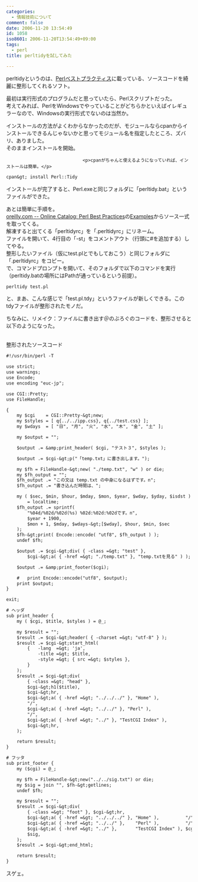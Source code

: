 ```yaml
---
categories:
  - 情報技術について
comment: false
date: 2006-11-20 13:54:49
id: 1058
iso8601: 2006-11-20T13:54:49+09:00
tags:
  - perl
title: perltidyを試してみた

---
```


<div class="entry-body">
                                 <p>perltidyというのは、<a href="http://www.amazon.co.jp/exec/obidos/ASIN/4873113008/nqounet-22/ref=nosim/" name="amazletlink" target="_blank" id="amazletlink">Perlベストプラクティス</a>に載っている、ソースコードを綺麗に整形してくれるソフト。</p>

<p>最初は実行形式のプログラムだと思っていたら、Perlスクリプトだった。<br />
考えてみれば、PerlをWindowsでやっていることがどちらかといえばイレギュラーなので、Windowsの実行形式でないのは当然か。</p>

<p>インストールの方法がよくわからなかったのだが、モジュールならcpanからインストールできるんじゃないかと思ってモジュール名を指定したところ、ズバリ、ありました。<br />
そのままインストールを開始。</p>
                              
                                 <p>cpanがちゃんと使えるようになっていれば、インストールは簡単。</p>

```default
cpan&gt; install Perl::Tidy
```

<p>インストールが完了すると、Perl.exeと同じフォルダに「perltidy.bat」というファイルができた。</p>

<p>あとは簡単に手順を。<br /><a href="http://shop.oreilly.com/product/9780596001735.do">oreilly.com -- Online Catalog: Perl Best Practices</a>の<a href="http://examples.oreilly.com/9780596001735/">Examples</a>からソース一式を取ってくる。<br />
解凍すると出てくる「perltidyrc」を「.perltidyrc」にリネーム。<br />
ファイルを開いて、4行目の「-st」をコメントアウト（行頭に#を追加する）してやる。<br />
整形したいファイル（仮にtest.plとでもしておこう）と同じフォルダに「.perltidyrc」をコピー。<br />
で、コマンドプロンプトを開いて、そのフォルダで以下のコマンドを実行（perltidy.batの場所にはPathが通っているという前提）。</p>

```default
perltidy test.pl
```

<p>と、まあ、こんな感じで「test.pl.tdy」というファイルが新しくできる。このtdyファイルが整形されたモノだ。</p>

<p>ちなみに、リメイク：ファイルに書き出す＠のぶろぐのコードを、整形させると以下のようになった。</p>

<p><br />
整形されたソースコード</p>

```default
#!/usr/bin/perl -T

use strict;
use warnings;
use Encode;
use encoding "euc-jp";

use CGI::Pretty;
use FileHandle;

{
    my $cgi    = CGI::Pretty-&gt;new;
    my $styles = [ q{../../ipp.css}, q{../test.css} ];
    my $wdays  = [ "日", "月", "火", "水", "木", "金", "土" ];

    my $output = "";

    $output .= &amp;print_header( $cgi, "テスト３", $styles );

    $output .= $cgi-&gt;p("「temp.txt」に書き出します。");

    my $fh = FileHandle-&gt;new( "./temp.txt", "w" ) or die;
    my $fh_output = "";
    $fh_output .= "この文は temp.txt の中身になるはずです。n";
    $fh_output .= "書き込んだ時間は、";

    my ( $sec, $min, $hour, $mday, $mon, $year, $wday, $yday, $isdst )
        = localtime;
    $fh_output .= sprintf(
        "%04d/%02d/%02d(%s) %02d:%02d:%02dです。n",
        $year + 1900,
        $mon + 1, $mday, $wdays-&gt;[$wday], $hour, $min, $sec
    );
    $fh-&gt;print( Encode::encode( "utf8", $fh_output ) );
    undef $fh;

    $output .= $cgi-&gt;div( { -class =&gt; "test" },
        $cgi-&gt;a( { -href =&gt; "./temp.txt" }, "temp.txtを見る" ) );

    $output .= &amp;print_footer($cgi);

    #   print Encode::encode("utf8", $output);
    print $output;
}

exit;

# ヘッダ
sub print_header {
    my ( $cgi, $title, $styles ) = @_;

    my $result = "";
    $result .= $cgi-&gt;header( { -charset =&gt; "utf-8" } );
    $result .= $cgi-&gt;start_html(
        {   -lang  =&gt; 'ja',
            -title =&gt; $title,
            -style =&gt; { src =&gt; $styles },
        }
    );
    $result .= $cgi-&gt;div(
        { -class =&gt; "head" },
        $cgi-&gt;h1($title),
        $cgi-&gt;hr,
        $cgi-&gt;a( { -href =&gt; "../../../" }, "Home" ),
        "/",
        $cgi-&gt;a( { -href =&gt; "../../" }, "Perl" ),
        "/",
        $cgi-&gt;a( { -href =&gt; "../" }, "TestCGI Index" ),
        $cgi-&gt;hr,
    );

    return $result;
}

# フッタ
sub print_footer {
    my ($cgi) = @_;

    my $fh = FileHandle-&gt;new("../../sig.txt") or die;
    my $sig = join "", $fh-&gt;getlines;
    undef $fh;

    my $result = "";
    $result .= $cgi-&gt;div(
        { -class =&gt; "foot" }, $cgi-&gt;hr,
        $cgi-&gt;a( { -href =&gt; "../../../" }, "Home" ),          "/",
        $cgi-&gt;a( { -href =&gt; "../../" },    "Perl" ),          "/",
        $cgi-&gt;a( { -href =&gt; "../" },       "TestCGI Index" ), $cgi-&gt;hr,
        $sig,
    );
    $result .= $cgi-&gt;end_html;

    return $result;
}
```

<p>スゲェ。<br /></p>
                              </div>
    	